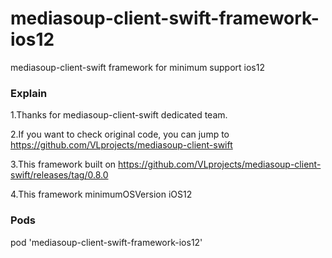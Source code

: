 # mediasoup-client-swift-framework-ios12
mediasoup-client-swift framework for minimum support ios12

### Explain

1.Thanks for mediasoup-client-swift dedicated team.

2.If you want to check original code, you can jump to https://github.com/VLprojects/mediasoup-client-swift

3.This framework built on  https://github.com/VLprojects/mediasoup-client-swift/releases/tag/0.8.0

4.This framework minimumOSVersion iOS12

### Pods

  pod 'mediasoup-client-swift-framework-ios12'
